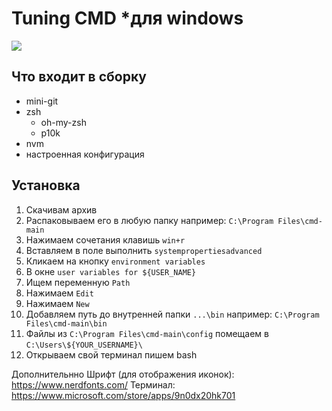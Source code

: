 # Tuning CMD *для windows


![](https://i.ibb.co/P1HGmKJ/image.png)

## Что входит в сборку
* mini-git
* zsh
  * oh-my-zsh
  * p10k
* nvm
* настроенная конфигурация

## Установка
1. Скачивам архив
2. Распаковываем его в любую папку например: ```C:\Program Files\cmd-main```
3. Нажимаем сочетания клавишь ```win+r```
4. Вставляем в поле выполнить ```systempropertiesadvanced```
5. Кликаем на кнопку ```environment variables```
6. В окне ```user variables for ${USER_NAME}```
7. Ищем переменную ```Path```
8. Нажимаем ```Edit```
9. Нажимаем ```New```
10. Добавляем путь до внутренней папки ```...\bin``` например: ```C:\Program Files\cmd-main\bin```
11. Файлы из ```C:\Program Files\cmd-main\config``` помещаем в ```C:\Users\${YOUR_USERNAME}\```
12. Открываем свой терминал пишем bash

Дополнительнно
Шрифт (для отображения иконок): https://www.nerdfonts.com/
Терминал: https://www.microsoft.com/store/apps/9n0dx20hk701
